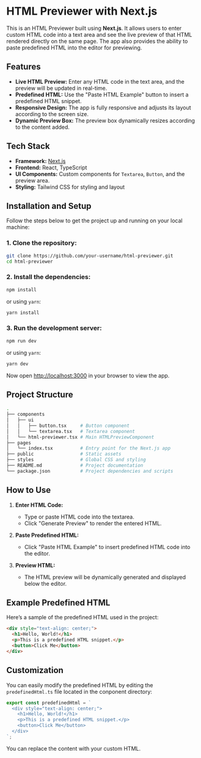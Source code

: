 # HTML Previewer with Next.js

This is an HTML Previewer built using **Next.js**. It allows users to enter custom HTML code into a text area and see the live preview of that HTML rendered directly on the same page. The app also provides the ability to paste predefined HTML into the editor for previewing.

## Features

- **Live HTML Preview:** Enter any HTML code in the text area, and the preview will be updated in real-time.
- **Predefined HTML:** Use the "Paste HTML Example" button to insert a predefined HTML snippet.
- **Responsive Design:** The app is fully responsive and adjusts its layout according to the screen size.
- **Dynamic Preview Box:** The preview box dynamically resizes according to the content added.

## Tech Stack

- **Framework:** [Next.js](https://nextjs.org/)
- **Frontend:** React, TypeScript
- **UI Components:** Custom components for `Textarea`, `Button`, and the preview area.
- **Styling:** Tailwind CSS for styling and layout

## Installation and Setup

Follow the steps below to get the project up and running on your local machine:

### 1. Clone the repository:

```bash
git clone https://github.com/your-username/html-previewer.git
cd html-previewer
```

### 2. Install the dependencies:

```bash
npm install
```

or using `yarn`:

```bash
yarn install
```

### 3. Run the development server:

```bash
npm run dev
```

or using `yarn`:

```bash
yarn dev
```

Now open [http://localhost:3000](http://localhost:3000) in your browser to view the app.

## Project Structure

```bash
.
├── components
│   ├── ui
│   │   ├── button.tsx     # Button component
│   │   └── textarea.tsx   # Textarea component
│   └── html-previewer.tsx # Main HTMLPreviewComponent
├── pages
│   └── index.tsx          # Entry point for the Next.js app
├── public                 # Static assets
├── styles                 # Global CSS and styling
├── README.md              # Project documentation
└── package.json           # Project dependencies and scripts
```

## How to Use

1. **Enter HTML Code:**
   - Type or paste HTML code into the textarea.
   - Click "Generate Preview" to render the entered HTML.

2. **Paste Predefined HTML:**
   - Click "Paste HTML Example" to insert predefined HTML code into the editor.

3. **Preview HTML:**
   - The HTML preview will be dynamically generated and displayed below the editor.

## Example Predefined HTML

Here’s a sample of the predefined HTML used in the project:

```html
<div style="text-align: center;">
  <h1>Hello, World!</h1>
  <p>This is a predefined HTML snippet.</p>
  <button>Click Me</button>
</div>
```

## Customization

You can easily modify the predefined HTML by editing the `predefinedHtml.ts` file located in the conponent directory:

```ts
export const predefinedHtml = `
  <div style="text-align: center;">
    <h1>Hello, World!</h1>
    <p>This is a predefined HTML snippet.</p>
    <button>Click Me</button>
  </div>
`;
```

You can replace the content with your custom HTML.

